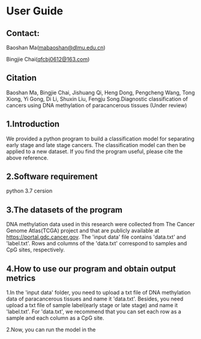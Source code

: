 # User Guide

## Contact:
Baoshan Ma(mabaoshan@dlmu.edu.cn)

Bingjie Chai(qfcbj0612@163.com)

## Citation

Baoshan Ma, Bingjie Chai, Jishuang Qi, Heng Dong, Pengcheng Wang, Tong Xiong, Yi Gong, Di Li, Shuxin Liu, Fengju Song.Diagnostic classification of cancers using DNA methylation of paracancerous tissues (Under review)

## 1.Introduction
We provided a python program to build a classification model for separating early stage and late stage cancers. The classification model can then be applied to a new dataset. If you find the program useful, please cite the above reference. 

## 2.Software requirement
python 3.7 cersion

## 3.The datasets of the program
DNA methylation data used in this research were collected from The Cancer Genome Atlas(TCGA) project and that are publicly available at https://portal.gdc.cancer.gov. The 'input data' file contains 'data.txt' and 'label.txt'. Rows and columns of the 'data.txt' correspond to samples and CpG sites, respectively.

## 4.How to use our program and obtain output metrics
1.In the 'input data' folder, you need to upload a txt file of DNA methylation data of paracancerous tissues and name it 'data.txt'. Besides, you need upload a txt file of sample label(early stage or late stage) and name it 'label.txt'. For 'data.txt', we recommend that you can set each row as a sample and each column as a CpG site.

2.Now, you can run the model in the 
